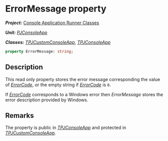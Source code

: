 # ErrorMessage property

***Project:*** [Console Application Runner Classes](../API.md)

***Unit:*** [_PJConsoleApp_](./PJConsoleApp.md)

***Classes:*** [_TPJCustomConsoleApp_](./TPJCustomConsoleApp.md), [_TPJConsoleApp_](./TPJConsoleApp.md)

```pascal
property ErrorMessage: string;
```

## Description

This read only property stores the error message corresponding the value of [_ErrorCode_](./TPJCustomConsoleApp-ErrorCode.md), or the empty string if [_ErrorCode_](./TPJCustomConsoleApp-ErrorCode.md) is `0`.

If [_ErrorCode_](./TPJCustomConsoleApp-ErrorCode.md) corresponds to a Windows error then _ErrorMessage_ stores the error description provided by Windows.

## Remarks

The property is public in [_TPJConsoleApp_](./TPJConsoleApp.md) and protected in [_TPJCustomConsoleApp_](./TPJCustomConsoleApp.md).
